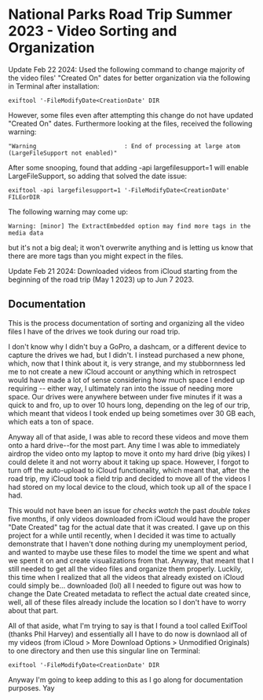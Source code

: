 # National Parks Road Trip Summer 2023 - Video Sorting and Organization

Update Feb 22 2024: Used the following command to change majority of the video files' "Created On" dates for better organization via the following in Terminal after installation:

```
exiftool '-FileModifyDate<CreationDate' DIR
```

However, some files even after attempting this change do not have updated "Created On" dates. Furthermore looking at the files, received the following warning:

```
"Warning                         : End of processing at large atom (LargeFileSupport not enabled)"
```

After some snooping, found that adding -api largefilesupport=1 will enable LargeFileSupport, so adding that solved the date issue:

```
exiftool -api largefilesupport=1 '-FileModifyDate<CreationDate' FILEorDIR
```

The following warning may come up:
```
Warning: [minor] The ExtractEmbedded option may find more tags in the media data
```
but it's not a big deal; it won't overwrite anything and is letting us know that there are more tags than you might expect in the files.


Update Feb 21 2024: Downloaded videos from iCloud starting from the beginning of the road trip (May 1 2023) up to Jun 7 2023.


## Documentation
This is the process documentation of sorting and organizing all the video files I have of the drives we took during our road trip. 

I don't know why I didn't buy a GoPro, a dashcam, or a different device to capture the drives we had, but I didn't. I instead purchased a new phone, which, now that I think about it, is very strange, and my stubbornness led me to not create a new iCloud account or anything which in retrospect would have made a lot of sense considering how much space I ended up requiring -- either way, I ultimately ran into the issue of needing more space. Our drives were anywhere between under five minutes if it was a quick to and fro, up to over 10 hours long, depending on the leg of our trip, which meant that videos I took ended up being sometimes over 30 GB each, which eats a ton of space.

Anyway all of that aside, I was able to record these videos and move them onto a hard drive--for the most part. Any time I was able to immediately airdrop the video onto my laptop to move it onto my hard drive (big yikes) I could delete it and not worry about it taking up space. However, I forgot to turn off the auto-upload to iCloud functionality, which meant that, after the road trip, my iCloud took a field trip and decided to move all of the videos I had stored on my local device to the cloud, which took up all of the space I had.

This would not have been an issue for *checks watch* the past *double takes* five months, if only videos downloaded from iCloud would have the proper "Date Created" tag for the actual date that it was created. I gave up on this project for a while until recently, when I decided it was time to actually demonstrate that I haven't done nothing during my unemployment period, and wanted to maybe use these files to model the time we spent and what we spent it on and create visualizations from that. Anyway, that meant that I still needed to get all the video files and organize them properly. Luckily, this time when I realized that all the videos that already existed on iCloud could simply be... downloaded (lol) all I needed to figure out was how to change the Date Created metadata to reflect the actual date created since, well, all of these files already include the location so I don't have to worry about that part.

All of that aside, what I'm trying to say is that I found a tool called ExifTool (thanks Phil Harvey) and essentially all I have to do now is downlaod all of my videos (from iCloud > More Download Options > Unmodified Originals) to one directory and then use this singular line on Terminal:

```
exiftool '-FileModifyDate<CreationDate' DIR
```

Anyway I'm going to keep adding to this as I go along for documentation purposes. Yay

